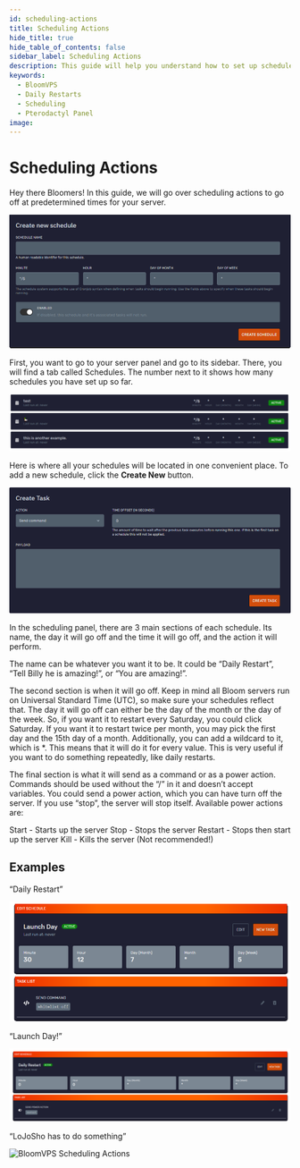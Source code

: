 ```yaml
---
id: scheduling-actions
title: Scheduling Actions
hide_title: true
hide_table_of_contents: false
sidebar_label: Scheduling Actions
description: This guide will help you understand how to set up schedules, like daily restarts using the pterodactyl panel.
keywords:
  - BloomVPS
  - Daily Restarts
  - Scheduling
  - Pterodactyl Panel
image: 
---
```

# Scheduling Actions


Hey there Bloomers! In this guide, we will go over scheduling actions to go off at predetermined times for your server. 

![BloomVPS Scheduling Actions](../static/img/scheduling-actions/scheduling-actions2.png)

First, you want to go to your server panel and go to its sidebar. There, you will find a tab called Schedules. The number next to it shows how many schedules you have set up so far. 

![BloomVPS Scheduling Actions](../static/img/scheduling-actions/scheduling-actions3.png)

Here is where all your schedules will be located in one convenient place. To add a new schedule, click the **Create New** button.

![BloomVPS Scheduling Actions](../static/img/scheduling-actions/scheduling-actions4.png)

In the scheduling panel, there are 3 main sections of each schedule. Its name, the day it will go off and the time it will go off, and the action it will perform.

The name can be whatever you want it to be. It could be “Daily Restart”, “Tell Billy he is amazing!”, or “You are amazing!”.

The second section is when it will go off. Keep in mind all Bloom servers run on Universal Standard Time (UTC), so make sure your schedules reflect that. The day it will go off can either be the day of the month or the day of the week. So, if you want it to restart every Saturday, you could click Saturday. If you want it to restart twice per month, you may pick the first day and the 15th day of a month. Additionally, you can add a wildcard to it, which is *. This means that it will do it for every value. This is very useful if you want to do something repeatedly, like daily restarts.

The final section is what it will send as a command or as a power action. Commands should be used without the “/” in it and doesn’t accept variables. You could send a power action, which you can have turn off the server. If you use “stop”, the server will stop itself. Available power actions are:

Start - Starts up the server
Stop - Stops the server
Restart - Stops then start up the server
Kill - Kills the server (Not recommended!)

## Examples

“Daily Restart”

![BloomVPS Scheduling Actions](../static/img/scheduling-actions/scheduling-actions5.png)

“Launch Day!”

![BloomVPS Scheduling Actions](../static/img/scheduling-actions/scheduling-actions6.png)

“LoJoSho has to do something”

![BloomVPS Scheduling Actions](../static/img/scheduling-actions/scheduling-actions7.png)

